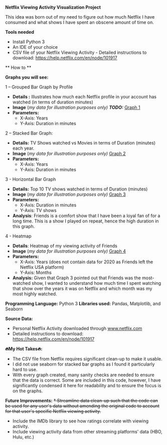 **Netflix Viewing Activity Visualization Project**

This idea was born out of my need to figure out how much Netflix I have consumed and what shows I have spent 
an obscene amount of time on. 

**Tools needed**

* Install Python 3
* An IDE of your choice
* CSV file of your Netflix Viewing Activity - Detailed instructions to download: https://help.netflix.com/en/node/101917

** How to **

**Graphs you will see:**

1 – Grouped Bar Graph by Profile

* **Details :** Illustrates how much each Netflix profile in your account has watched (in terms of duration minutes)
* **Image** (_my data for illustration purposes only)_
**_TODO:_**
[Graph 1](Figure_1.png)
* **Parameters:**  
  * X-Axis: Years
  * Y-Axis: Duration in minutes

2 – Stacked Bar Graph:

* **Details:** TV Shows watched vs Movies in terms of Duration (minutes) each year.
* **Image** (_my data for illustration purposes only)_
[Graph 2](Figure_2.png)
* **Parameters:**
  * X-Axis: Years
  * Y-Axis: Duration in minutes

3 - Horizontal Bar Graph

* **Details:** Top 10 TV shows watched in terms of Duration (minutes)
* **Image** (_my data for illustration purposes only)_
[Graph 3](Figure_3.png)
* **Parameters:**
  * X-Axis: Duration in minutes
  * Y-Axis: TV shows
* **Analysis**:  Friends is a comfort show that I have been a loyal fan of for a long time. This is a show I played on repeat, hence the high duration in this graph.

4 - Heatmap 

* **Details**: Heatmap of my viewing activity of Friends
* **Image** (_my data for illustration purposes only)_
[Graph 4](Figure_4.png)
* **Parameters:**
  * X-Axis: Years (does not contain data for 2020 as Friends left the Netflix USA platform)
  * Y-Axis: Months
* **Analysis:** Given that Graph 3 pointed out that Friends was the most-watched show, I wanted to understand how much time I spent watching that show over the years it was on Netflix and which month was my most highly watched. 

**Programming Language:**  Python 3
**Libraries used:** Pandas, Matplotlib, and Seaborn

**Source Data:** 
* Personal Netflix Activity downloaded through www.netflix.com
* Detailed instructions to download: https://help.netflix.com/en/node/101917

**🔥My Hot Takes🔥:** 
* The CSV file from Netflix requires significant clean-up to make it usable. 
* I did not use seaborn for stacked bar graphs as I found it particularly hard to use. 
* With every graph created, many sanity checks are needed to ensure that the data is correct. Some are included in this code, however, I have significantly condensed it here for readability and to ensure the focus is on the graphs.

**Future Improvements:** 
~~* Streamline data clean-up such that the code can be used for any user's data without amending the original code to account for that user's specific Netflix viewing activity.~~ 
* Include the IMDb library to see how ratings correlate with viewing activity.
* Include viewing activity data from other streaming platforms' data (HBO, Hulu, etc.)
